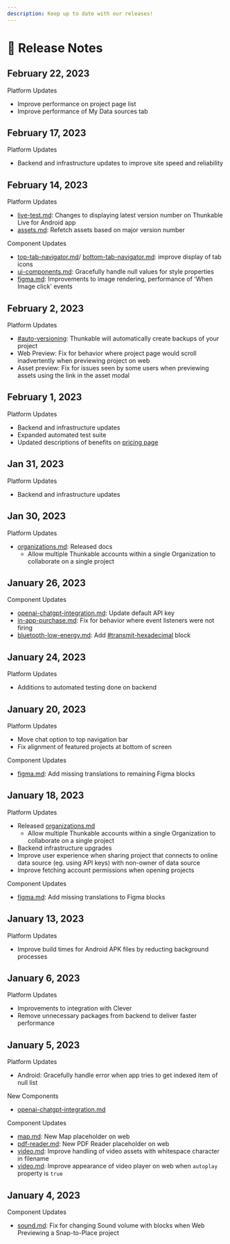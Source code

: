 ```yaml
---
description: Keep up to date with our releases!
---
```


# 📰 Release Notes

## February 22, 2023 <a href="#may-14-2022" id="may-14-2022"></a>

Platform Updates

* Improve performance on project page list
* Improve performance of My Data sources tab

## February 17, 2023 <a href="#may-14-2022" id="may-14-2022"></a>

Platform Updates

* Backend and infrastructure updates to improve site speed and reliability

## February 14, 2023 <a href="#may-14-2022" id="may-14-2022"></a>

Platform Updates

* [live-test.md](../live-test.md "mention"): Changes to displaying latest version number on Thunkable Live for Android app
* [assets.md](../assets.md "mention"): Refetch assets based on major version number

Component Updates

* [top-tab-navigator.md](../top-tab-navigator.md "mention")/ [bottom-tab-navigator.md](../bottom-tab-navigator.md "mention"): improve display of tab icons
* [ui-components.md](../ui-components.md "mention"): Gracefully handle null values for style properties&#x20;
* [figma.md](../figma.md "mention"): Improvements to image rendering, performance of 'When Image click' events

## February 2, 2023 <a href="#may-14-2022" id="may-14-2022"></a>

Platform Updates

* [#auto-versioning](../versioning.md#auto-versioning "mention"): Thunkable will automatically create backups of your project
* Web Preview: Fix for behavior where project page would scroll inadvertently when previewing project on web
* Asset preview: Fix for issues seen by some users when previewing assets using the link in the asset modal

## February 1, 2023 <a href="#may-14-2022" id="may-14-2022"></a>

Platform Updates

* Backend and infrastructure updates
* Expanded automated test suite
* Updated descriptions of benefits on [pricing page](https://thunkable.com/#/pricing)

## Jan 31, 2023 <a href="#may-14-2022" id="may-14-2022"></a>

Platform Updates

* Backend and infrastructure updates

## Jan 30, 2023 <a href="#may-14-2022" id="may-14-2022"></a>

Platform Updates

* [organizations.md](../organizations.md "mention"): Released docs
  * Allow multiple Thunkable accounts within a single Organization to collaborate on a single project

## January 26, 2023 <a href="#may-14-2022" id="may-14-2022"></a>

Component Updates

* [openai-chatgpt-integration.md](../openai-chatgpt-integration.md "mention"): Update default API key
* [in-app-purchase.md](../in-app-purchase.md "mention"): Fix for behavior where event listeners were not firing
* [bluetooth-low-energy.md](../bluetooth-low-energy.md "mention"): Add [#transmit-hexadecimal](../bluetooth-low-energy.md#transmit-hexadecimal "mention") block

## January 24, 2023 <a href="#may-14-2022" id="may-14-2022"></a>

Platform Updates

* Additions to automated testing done on backend

## January 20, 2023 <a href="#may-14-2022" id="may-14-2022"></a>

Platform Updates

* Move chat option to top navigation bar
* Fix alignment of featured projects at bottom of screen

Component Updates

* [figma.md](../figma.md "mention"): Add missing translations to remaining Figma blocks&#x20;

## January 18, 2023 <a href="#may-14-2022" id="may-14-2022"></a>

Platform Updates

* Released [organizations.md](../organizations.md "mention")
  * Allow multiple Thunkable accounts within a single Organization to collaborate on a single project
* Backend infrastructure upgrades
* Improve user experience when sharing project that connects to online data source (eg. using API keys) with non-owner of data source
* Improve fetching account permissions when opening projects

Component Updates

* [figma.md](../figma.md "mention"): Add missing translations to Figma blocks&#x20;

## January 13, 2023 <a href="#may-14-2022" id="may-14-2022"></a>

Platform Updates

* Improve build times for Android APK files by reducting background processes

## January 6, 2023 <a href="#may-14-2022" id="may-14-2022"></a>

Platform Updates

* Improvements to integration with Clever
* Remove unnecessary packages from backend to deliver faster performance

## January 5, 2023 <a href="#may-14-2022" id="may-14-2022"></a>

Platform Updates

* Android: Gracefully handle error when app tries to get indexed item of null list

New Components

* [openai-chatgpt-integration.md](../openai-chatgpt-integration.md "mention")

Component Updates

* [map.md](../map.md "mention"): New Map placeholder on web
* [pdf-reader.md](../pdf-reader.md "mention"): New PDF Reader placeholder on web
* [video.md](../video.md "mention"): Improve handling of video assets with whitespace character in filename
* [video.md](../video.md "mention"): Improve appearance of video player on web when `autoplay` property is `true`

## January 4, 2023 <a href="#may-14-2022" id="may-14-2022"></a>

Component Updates

* [sound.md](../sound.md "mention"): Fix for changing Sound volume with blocks when Web Previewing a Snap-to-Place project

